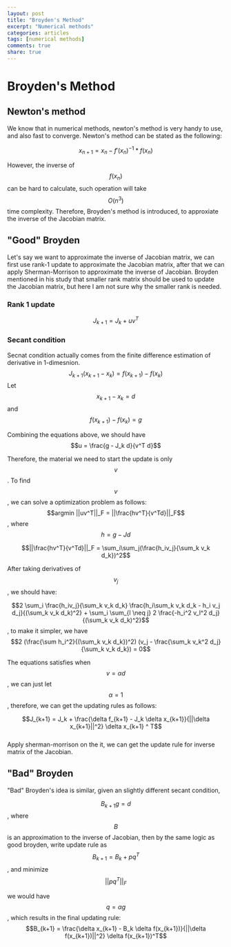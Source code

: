 ```yaml
---
layout: post
title: "Broyden's Method"
excerpt: "Numerical methods"
categories: articles
tags: [numerical methods]
comments: true
share: true
---
```


# Broyden's Method

## Newton's method
We know that in numerical methods, newton's method is very handy to use, and also fast to converge. Newton's method can be stated
as the following:  

$$ x_{n+1} = x_n - f'(x_n)^{-1} * f(x_n) $$  

However, the inverse of $$ f(x_n) $$ can be hard to calculate, such operation will take $$O(n^3)$$ time complexity. Therefore,
Broyden's method is introduced, to approxiate the inverse of the Jacobian matrix. 

## "Good" Broyden

Let's say we want to approximate the inverse of Jacobian matrix, we can first use rank-1 update to approximate the Jacobian matrix,
after that we can apply Sherman-Morrison to approximate the inverse of Jacobian. Broyden mentioned in his study that smaller rank matrix
should be used to update the Jacobian matrix, but here I am not sure why the smaller rank is needed.


### Rank 1 update
$$J_{k+1} = J_k  + uv^T$$  

### Secant condition
Secnat condition actually comes from the finite difference estimation of derivative in 1-dimesnion.  
$$J_{k+1}(x_{k+1} - x_k) = f(x_{k+1}) - f(x_k)$$ 
Let $$ x_{k+1} - x_k = d$$ and $$f(x_{k+1}) - f(x_k) = g$$

Combining the equations above, we should have $$u = \frac{g - J_k d}{v^T d}$$

Therefore, the material we need to start the update is only $$v$$. To find $$v$$, we can solve a optimization problem as follows:  
$$argmin ||uv^T||_F = ||\frac{hv^T}{v^Td}||_F$$, where $$h = g - Jd$$  

$$||\frac{hv^T}{v^Td}||_F = \sum_i\sum_j(\frac{h_iv_j}{\sum_k v_k d_k})^2$$  

After taking derivatives of $$v_j$$, we should have: 

$$2 \sum_i \frac{h_iv_j}{\sum_k v_k d_k} \frac{h_i\sum_k v_k d_k - h_i v_j d_j}{(\sum_k v_k d_k)^2} + \sum_i \sum_{l \neq j} 2 \frac{-h_i^2 v_l^2 d_j}{(\sum_k v_k d_k)^2}$$, to make it simpler, we have  
$$2 (\frac{\sum h_i^2}{(\sum_k v_k d_k})^2) (v_j - \frac{\sum_k v_k^2 d_j}{\sum_k v_k d_k}) = 0$$  

The equations satisfies when $$v = \alpha d$$, we can just let $$\alpha = 1$$, therefore, we can get the updating rules as follows:  

$$J_{k+1} = J_k + \frac{\delta f_{k+1} - J_k \delta x_{k+1}}{||\delta x_{k+1}||^2} \delta x_{k+1} ^ T$$  
Apply sherman-morrison on the it, we can get the update rule for inverse matrix of the Jacobian.

## "Bad" Broyden

"Bad" Broyden's idea is similar, given an slightly different secant condition, 

$$B_{k+1}g = d$$, where $$B$$ is an approximation to the inverse of Jacobian, then by the same logic as good broyden, write update rule as $$B_{k+1} = B_k + pq^T$$, and minimize $$||pq^T||_F $$  

we would have $$q = \alpha g$$, which results in the final updating rule:  
$$B_{k+1} = \frac{\delta x_{k+1} - B_k \delta f(x_{k+1})}{||\delta f(x_{k+1})||^2} \delta f(x_{k+1})^T$$
